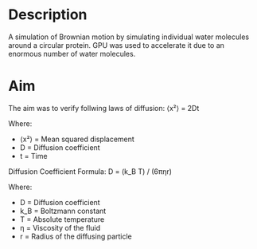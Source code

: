 # Description
A simulation of Brownian motion by simulating individual water molecules around a circular protein. GPU was used to accelerate it due to an enormous number of water molecules.
# Aim
The aim was to verify follwing laws of diffusion:
⟨x²⟩ = 2Dt

Where:
- ⟨x²⟩ = Mean squared displacement
- D = Diffusion coefficient
- t = Time

Diffusion Coefficient Formula:
D = (k_B T) / (6πηr)

Where:
- D = Diffusion coefficient
- k_B = Boltzmann constant
- T = Absolute temperature
- η = Viscosity of the fluid
- r = Radius of the diffusing particle
